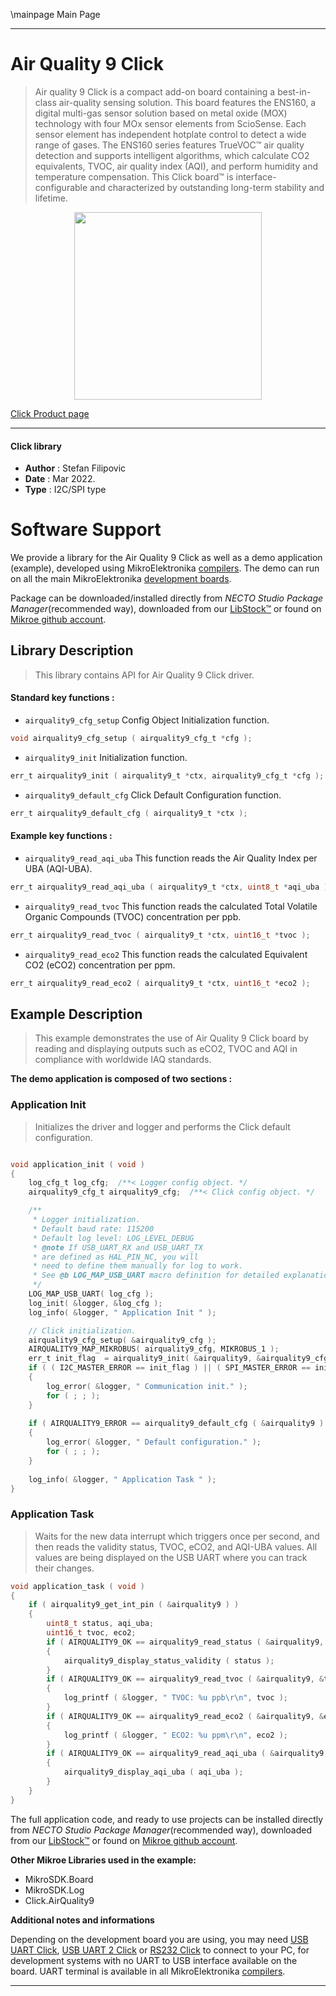 \mainpage Main Page

---
# Air Quality 9 Click

> Air quality 9 Click is a compact add-on board containing a best-in-class air-quality sensing solution. This board features the ENS160, a digital multi-gas sensor solution based on metal oxide (MOX) technology with four MOx sensor elements from ScioSense. Each sensor element has independent hotplate control to detect a wide range of gases. The ENS160 series features TrueVOC™ air quality detection and supports intelligent algorithms, which calculate CO2 equivalents, TVOC, air quality index (AQI), and perform humidity and temperature compensation. This Click board™ is interface-configurable and characterized by outstanding long-term stability and lifetime.

<p align="center">
  <img src="https://download.mikroe.com/images/click_for_ide/airquality9_click.png" height=300px>
</p>

[Click Product page](https://www.mikroe.com/air-quality-9-click)

---


#### Click library

- **Author**        : Stefan Filipovic
- **Date**          : Mar 2022.
- **Type**          : I2C/SPI type


# Software Support

We provide a library for the Air Quality 9 Click
as well as a demo application (example), developed using MikroElektronika
[compilers](https://www.mikroe.com/necto-studio).
The demo can run on all the main MikroElektronika [development boards](https://www.mikroe.com/development-boards).

Package can be downloaded/installed directly from *NECTO Studio Package Manager*(recommended way), downloaded from our [LibStock&trade;](https://libstock.mikroe.com) or found on [Mikroe github account](https://github.com/MikroElektronika/mikrosdk_click_v2/tree/master/clicks).

## Library Description

> This library contains API for Air Quality 9 Click driver.

#### Standard key functions :

- `airquality9_cfg_setup` Config Object Initialization function.
```c
void airquality9_cfg_setup ( airquality9_cfg_t *cfg );
```

- `airquality9_init` Initialization function.
```c
err_t airquality9_init ( airquality9_t *ctx, airquality9_cfg_t *cfg );
```

- `airquality9_default_cfg` Click Default Configuration function.
```c
err_t airquality9_default_cfg ( airquality9_t *ctx );
```

#### Example key functions :

- `airquality9_read_aqi_uba` This function reads the Air Quality Index per UBA (AQI-UBA).
```c
err_t airquality9_read_aqi_uba ( airquality9_t *ctx, uint8_t *aqi_uba );
```

- `airquality9_read_tvoc` This function reads the calculated Total Volatile Organic Compounds (TVOC) concentration per ppb.
```c
err_t airquality9_read_tvoc ( airquality9_t *ctx, uint16_t *tvoc );
```

- `airquality9_read_eco2` This function reads the calculated Equivalent CO2 (eCO2) concentration per ppm.
```c
err_t airquality9_read_eco2 ( airquality9_t *ctx, uint16_t *eco2 );
```

## Example Description

> This example demonstrates the use of Air Quality 9 Click board by reading and displaying outputs such as eCO2, TVOC and AQI in compliance with worldwide IAQ standards.

**The demo application is composed of two sections :**

### Application Init

> Initializes the driver and logger and performs the Click default configuration.

```c

void application_init ( void )
{
    log_cfg_t log_cfg;  /**< Logger config object. */
    airquality9_cfg_t airquality9_cfg;  /**< Click config object. */

    /** 
     * Logger initialization.
     * Default baud rate: 115200
     * Default log level: LOG_LEVEL_DEBUG
     * @note If USB_UART_RX and USB_UART_TX 
     * are defined as HAL_PIN_NC, you will 
     * need to define them manually for log to work. 
     * See @b LOG_MAP_USB_UART macro definition for detailed explanation.
     */
    LOG_MAP_USB_UART( log_cfg );
    log_init( &logger, &log_cfg );
    log_info( &logger, " Application Init " );

    // Click initialization.
    airquality9_cfg_setup( &airquality9_cfg );
    AIRQUALITY9_MAP_MIKROBUS( airquality9_cfg, MIKROBUS_1 );
    err_t init_flag  = airquality9_init( &airquality9, &airquality9_cfg );
    if ( ( I2C_MASTER_ERROR == init_flag ) || ( SPI_MASTER_ERROR == init_flag ) )
    {
        log_error( &logger, " Communication init." );
        for ( ; ; );
    }
    
    if ( AIRQUALITY9_ERROR == airquality9_default_cfg ( &airquality9 ) )
    {
        log_error( &logger, " Default configuration." );
        for ( ; ; );
    }
    
    log_info( &logger, " Application Task " );
}

```

### Application Task

> Waits for the new data interrupt which triggers once per second, 
and then reads the validity status, TVOC, eCO2, and AQI-UBA values. 
All values are being displayed on the USB UART where you can track their changes.

```c
void application_task ( void )
{
    if ( airquality9_get_int_pin ( &airquality9 ) )
    {
        uint8_t status, aqi_uba;
        uint16_t tvoc, eco2;
        if ( AIRQUALITY9_OK == airquality9_read_status ( &airquality9, &status ) )
        {
            airquality9_display_status_validity ( status );
        }
        if ( AIRQUALITY9_OK == airquality9_read_tvoc ( &airquality9, &tvoc ) )
        {
            log_printf ( &logger, " TVOC: %u ppb\r\n", tvoc );
        }
        if ( AIRQUALITY9_OK == airquality9_read_eco2 ( &airquality9, &eco2 ) )
        {
            log_printf ( &logger, " ECO2: %u ppm\r\n", eco2 );
        }
        if ( AIRQUALITY9_OK == airquality9_read_aqi_uba ( &airquality9, &aqi_uba ) )
        {
            airquality9_display_aqi_uba ( aqi_uba );
        }
    }
}
```

The full application code, and ready to use projects can be installed directly from *NECTO Studio Package Manager*(recommended way), downloaded from our [LibStock&trade;](https://libstock.mikroe.com) or found on [Mikroe github account](https://github.com/MikroElektronika/mikrosdk_click_v2/tree/master/clicks).

**Other Mikroe Libraries used in the example:**

- MikroSDK.Board
- MikroSDK.Log
- Click.AirQuality9

**Additional notes and informations**

Depending on the development board you are using, you may need
[USB UART Click](https://www.mikroe.com/usb-uart-click),
[USB UART 2 Click](https://www.mikroe.com/usb-uart-2-click) or
[RS232 Click](https://www.mikroe.com/rs232-click) to connect to your PC, for
development systems with no UART to USB interface available on the board. UART
terminal is available in all MikroElektronika
[compilers](https://shop.mikroe.com/compilers).

---
